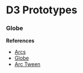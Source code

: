 D3 Prototypes
=============

### Globe

**References**

* [Arcs](http://bl.ocks.org/dwtkns/4973620)
* [Globe](https://gist.github.com/KoGor/5994804)
* [Arc Tween](http://bl.ocks.org/mbostock/5100636)
